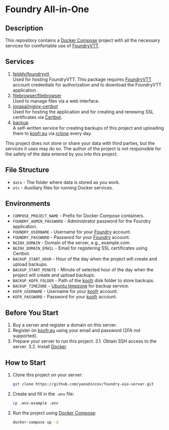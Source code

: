# Foundry All-in-One

## Description

This repository contains a [Docker Compose](https://docs.docker.com/compose/) project with all the necessary services for comfortable use of [FoundryVTT](https://foundryvtt.com/).

## Services

1. [felddy/foundryvtt](https://github.com/felddy/foundryvtt-docker)  
   Used for hosting FoundryVTT. This package requires [FoundryVTT](https://foundryvtt.com/) account credentials for authorization and to download the FoundryVTT application.
2. [filebrowser/filebrowser](https://filebrowser.org/installation)  
   Used to manage files via a web interface.
3. [jonasal/nginx-certbot](https://github.com/JonasAlfredsson/docker-nginx-certbot/tree/master)  
   Used for hosting the application and for creating and renewing SSL certificates via [Certbot](https://certbot.eff.org/).
4. [backup](https://github.com/yanodincov/foundry-aio-server/blob/main/etc/backup/Dockerfile)  
   A self-written service for creating backups of this project and uploading them to [koofr.eu](https://koofr.eu/) via [rclone](https://rclone.org/) every day.

This project does not store or share your data with third parties, but the services it uses may do so. The author of the project is not responsible for the safety of the data entered by you into this project.

## File Structure

* ``data`` - The folder where data is stored as you work.
* ``etc`` - Auxiliary files for running Docker services.

## Environments

* ``COMPOSE_PROJECT_NAME`` - Prefix for Docker Compose containers.
* ``FOUNDRY_ADMIN_PASSWORD`` - Administrator password for the Foundry application.
* ``FOUNDRY_USERNAME`` - Username for your [Foundry](https://foundryvtt.com/) account.
* ``FOUNDRY_PASSWORD`` - Password for your [Foundry](https://foundryvtt.com/) account.
* ``NGINX_DOMAIN`` - Domain of the server, e.g., example.com.
* ``NGINX_DOMAIN_EMAIL`` - Email for registering SSL certificates using Certbot.
* ``BACKUP_START_HOUR`` - Hour of the day when the project will create and upload backups.
* ``BACKUP_START_MINUTE`` - Minute of selected hour of the day when the project will create and upload backups.
* ``BACKUP_KOFR_FOLDER`` - Path of the [koofr](https://koofr.eu/) disk folder to store backups.
* ``BACKUP_TIMEZONE`` - [Ubuntu timezone](https://manpages.ubuntu.com/manpages/trusty/man3/DateTime::TimeZone::Catalog.3pm.html) for backup service.
* ``KOFR_USERNAME`` - Username for your [koofr](https://koofr.eu/) account.
* ``KOFR_PASSWORD`` - Password for your [koofr](https://koofr.eu/) account.

## Before You Start

1. Buy a server and register a domain on this server.
2. Register on [koofr.eu](https://koofr.eu/) using your email and password (2FA not supported).
3. Prepare your server to run this project:
   3.1. Obtain SSH access to the server.
   3.2. Install [Docker](https://docs.docker.com/engine/install/).

## How to Start

1. Clone this project on your server:
   ```bash
   git clone https://github.com/yanodincov/foundry-aio-server.git
   ```

2. Create and fill in the `.env` file:
    ```bash
    cp .env.example .env
    ```

3. Run the project using [Docker Compose](https://docs.docker.com/compose/):
    ```bash
    docker-compose up -d
    ```

